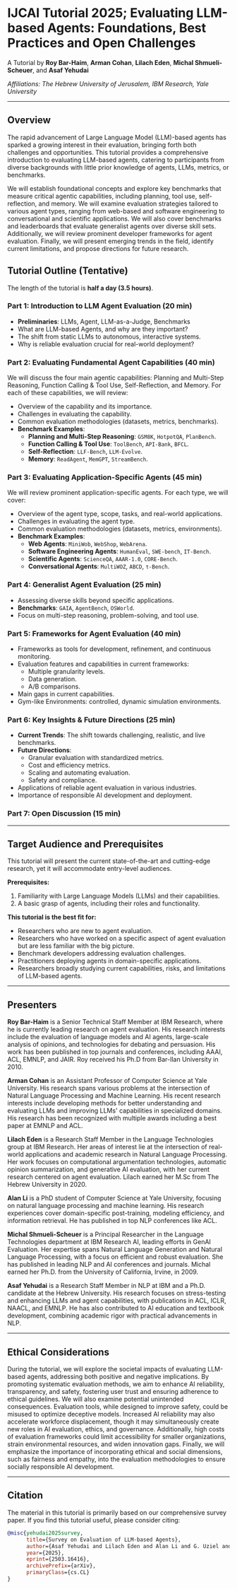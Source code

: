 # IJCAI Tutorial 2025; Evaluating LLM-based Agents: Foundations, Best Practices and Open Challenges

A Tutorial by **Roy Bar-Haim**, **Arman Cohan**, **Lilach Eden**, **Michal Shmueli-Scheuer**, and **Asaf Yehudai**

*Affiliations: The Hebrew University of Jerusalem, IBM Research, Yale University*

---

## Overview

The rapid advancement of Large Language Model (LLM)-based agents has sparked a growing interest in their evaluation, bringing forth both challenges and opportunities. This tutorial provides a comprehensive introduction to evaluating LLM-based agents, catering to participants from diverse backgrounds with little prior knowledge of agents, LLMs, metrics, or benchmarks.

We will establish foundational concepts and explore key benchmarks that measure critical agentic capabilities, including planning, tool use, self-reflection, and memory. We will examine evaluation strategies tailored to various agent types, ranging from web-based and software engineering to conversational and scientific applications. We will also cover benchmarks and leaderboards that evaluate generalist agents over diverse skill sets. Additionally, we will review prominent developer frameworks for agent evaluation. Finally, we will present emerging trends in the field, identify current limitations, and propose directions for future research.

## Tutorial Outline (Tentative)

The length of the tutorial is **half a day (3.5 hours)**.

### Part 1: Introduction to LLM Agent Evaluation (20 min)
*   **Preliminaries**: LLMs, Agent, LLM-as-a-Judge, Benchmarks
*   What are LLM-based Agents, and why are they important?
*   The shift from static LLMs to autonomous, interactive systems.
*   Why is reliable evaluation crucial for real-world deployment?

### Part 2: Evaluating Fundamental Agent Capabilities (40 min)
We will discuss the four main agentic capabilities: Planning and Multi-Step Reasoning, Function Calling & Tool Use, Self-Reflection, and Memory. For each of these capabilities, we will review:
*   Overview of the capability and its importance.
*   Challenges in evaluating the capability.
*   Common evaluation methodologies (datasets, metrics, benchmarks).
*   **Benchmark Examples**:
    *   **Planning and Multi-Step Reasoning**: `GSM8K`, `HotpotQA`, `PlanBench`.
    *   **Function Calling & Tool Use**: `ToolBench`, `API-Bank`, `BFCL`.
    *   **Self-Reflection**: `LLF-Bench`, `LLM-Evolve`.
    *   **Memory**: `ReadAgent`, `MemGPT`, `StreamBench`.

### Part 3: Evaluating Application-Specific Agents (45 min)
We will review prominent application-specific agents. For each type, we will cover:
*   Overview of the agent type, scope, tasks, and real-world applications.
*   Challenges in evaluating the agent type.
*   Common evaluation methodologies (datasets, metrics, environments).
*   **Benchmark Examples**:
    *   **Web Agents**: `MiniWob`, `WebShop`, `WebArena`.
    *   **Software Engineering Agents**: `HumanEval`, `SWE-bench`, `IT-Bench`.
    *   **Scientific Agents**: `ScienceQA`, `AAAR-1.0`, `CORE-Bench`.
    *   **Conversational Agents**: `MultiWOZ`, `ABCD`, `τ-Bench`.

### Part 4: Generalist Agent Evaluation (25 min)
*   Assessing diverse skills beyond specific applications.
*   **Benchmarks**: `GAIA`, `AgentBench`, `OSWorld`.
*   Focus on multi-step reasoning, problem-solving, and tool use.

### Part 5: Frameworks for Agent Evaluation (40 min)
*   Frameworks as tools for development, refinement, and continuous monitoring.
*   Evaluation features and capabilities in current frameworks:
    *   Multiple granularity levels.
    *   Data generation.
    *   A/B comparisons.
*   Main gaps in current capabilities.
*   Gym-like Environments: controlled, dynamic simulation environments.

### Part 6: Key Insights & Future Directions (25 min)
*   **Current Trends**: The shift towards challenging, realistic, and live benchmarks.
*   **Future Directions**:
    *   Granular evaluation with standardized metrics.
    *   Cost and efficiency metrics.
    *   Scaling and automating evaluation.
    *   Safety and compliance.
*   Applications of reliable agent evaluation in various industries.
*   Importance of responsible AI development and deployment.

### Part 7: Open Discussion (15 min)

---

## Target Audience and Prerequisites

This tutorial will present the current state-of-the-art and cutting-edge research, yet it will accommodate entry-level audiences.

**Prerequisites:**
1.  Familiarity with Large Language Models (LLMs) and their capabilities.
2.  A basic grasp of agents, including their roles and functionality.

**This tutorial is the best fit for:**
*   Researchers who are new to agent evaluation.
*   Researchers who have worked on a specific aspect of agent evaluation but are less familiar with the big picture.
*   Benchmark developers addressing evaluation challenges.
*   Practitioners deploying agents in domain-specific applications.
*   Researchers broadly studying current capabilities, risks, and limitations of LLM-based agents.

---

## Presenters

**Roy Bar-Haim** is a Senior Technical Staff Member at IBM Research, where he is currently leading research on agent evaluation. His research interests include the evaluation of language models and AI agents, large-scale analysis of opinions, and technologies for debating and persuasion. His work has been published in top journals and conferences, including AAAI, ACL, EMNLP, and JAIR. Roy received his Ph.D from Bar-Ilan University in 2010.

**Arman Cohan** is an Assistant Professor of Computer Science at Yale University. His research spans various problems at the intersection of Natural Language Processing and Machine Learning. His recent research interests include developing methods for better understanding and evaluating LLMs and improving LLMs' capabilities in specialized domains. His research has been recognized with multiple awards including a best paper at EMNLP and ACL.

**Lilach Eden** is a Research Staff Member in the Language Technologies group at IBM Research. Her areas of interest lie at the intersection of real-world applications and academic research in Natural Language Processing. Her work focuses on computational argumentation technologies, automatic opinion summarization, and generative AI evaluation, with her current research centered on agent evaluation. Lilach earned her M.Sc from The Hebrew University in 2020.

**Alan Li** is a PhD student of Computer Science at Yale University, focusing on natural language processing and machine learning. His research experiences cover domain-specific post-training, modeling efficiency, and information retrieval. He has published in top NLP conferences like ACL. 

**Michal Shmueli-Scheuer** is a Principal Researcher in the Language Technologies department at IBM Research AI, leading efforts in GenAI Evaluation. Her expertise spans Natural Language Generation and Natural Language Processing, with a focus on efficient and robust evaluation. She has published in leading NLP and AI conferences and journals. Michal earned her Ph.D. from the University of California, Irvine, in 2009.

**Asaf Yehudai** is a Research Staff Member in NLP at IBM and a Ph.D. candidate at the Hebrew University. His research focuses on stress-testing and enhancing LLMs and agent capabilities, with publications in ACL, ICLR, NAACL, and EMNLP. He has also contributed to AI education and textbook development, combining academic rigor with practical advancements in NLP.

---

## Ethical Considerations

During the tutorial, we will explore the societal impacts of evaluating LLM-based agents, addressing both positive and negative implications. By promoting systematic evaluation methods, we aim to enhance AI reliability, transparency, and safety, fostering user trust and ensuring adherence to ethical guidelines. We will also examine potential unintended consequences. Evaluation tools, while designed to improve safety, could be misused to optimize deceptive models. Increased AI reliability may also accelerate workforce displacement, though it may simultaneously create new roles in AI evaluation, ethics, and governance. Additionally, high costs of evaluation frameworks could limit accessibility for smaller organizations, strain environmental resources, and widen innovation gaps. Finally, we will emphasize the importance of incorporating ethical and social dimensions, such as fairness and empathy, into the evaluation methodologies to ensure socially responsible AI development.

---

## Citation

The material in this tutorial is primarily based on our comprehensive survey paper. If you find this tutorial useful, please consider citing:

```bibtex
@misc{yehudai2025survey,
      title={Survey on Evaluation of LLM-based Agents}, 
      author={Asaf Yehudai and Lilach Eden and Alan Li and G. Uziel and Yilun Zhao and Roy Bar-Haim and Arman Cohan and Michal Shmueli-Scheuer},
      year={2025},
      eprint={2503.16416},
      archivePrefix={arXiv},
      primaryClass={cs.CL}
}
